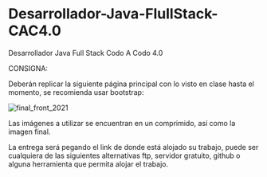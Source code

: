 # Desarrollador-Java-FlullStack-CAC4.0
Desarrollador Java Full Stack Codo A Codo 4.0


CONSIGNA:

Deberán replicar la siguiente página principal con lo visto en clase hasta el momento, se recomienda usar bootstrap:

![final_front_2021](https://github.com/Lucassbarra/Desarrollador-Java-FlullStack-CAC4.0/assets/147262514/84ceddc1-263b-458d-8a57-de722e785502)

Las imágenes a utilizar se encuentran en un comprimido, así como la imagen final.

La entrega será pegando el link de donde está alojado su trabajo, puede ser cualquiera de las siguientes alternativas ftp, servidor gratuito, github o alguna herramienta que permita alojar el trabajo.
